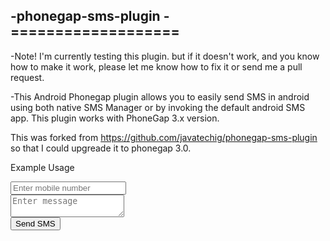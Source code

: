 -phonegap-sms-plugin
-===================
-

-Note! I'm currently testing this plugin. but if it doesn't work, and you know how to make it work, please let me know how to fix it or send me a pull request.

-This Android Phonegap plugin allows you to easily send SMS in android using both native SMS Manager or by invoking the default android SMS app. This plugin works with PhoneGap 3.x version.

This was forked from https://github.com/javatechig/phonegap-sms-plugin so that I could upgreade it to phonegap 3.0.

Example Usage

<script type="text/javascript">
$(document).ready(function() {
	//leave empty for sending sms using default intent
	$("#btnDefaultSMS").click(function(){
		var number = $("#numberTxt").val();
		var message = $("#messageTxt").val();
		SmsPlugin.prototype.send(number, message, '',
			function () { 
				alert('Message sent successfully');
			},
			function (e) {
				alert('Message Failed:' + e);
			}
		);
	});
});
</script>

<input name="" id="numberTxt" placeholder="Enter mobile number" value="" type="tel" data-mini="true">
<br/>
<textarea name="" id="messageTxt" placeholder="Enter message" data-mini="false"></textarea>
<br/>
<input id="btnDefaultSMS" type="submit" data-theme="e" value="Send SMS" data-mini="false">